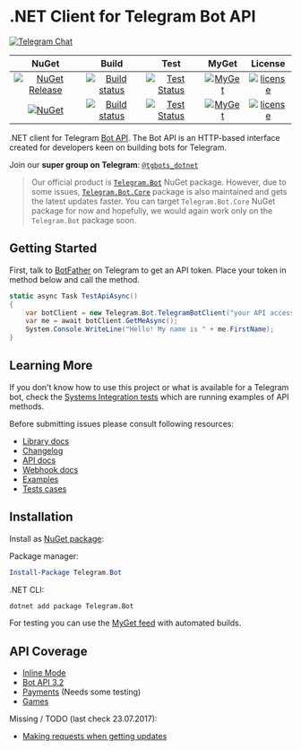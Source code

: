# .NET Client for Telegram Bot API

[![Telegram Chat](https://img.shields.io/badge/Chat-Telegram-blue.svg?style=flat-square)](https://t.me/tgbots_dotnet)

| NuGet | Build | Test | MyGet | License |
| :--------------: |:-------------:| :-----:| :-------:| :-------:| 
| [![NuGet Release](https://img.shields.io/nuget/vpre/Telegram.Bot.svg?label=Telegram.Bot&maxAge=3600)](https://www.nuget.org/packages/Telegram.Bot/) | [![Build status](https://ci.appveyor.com/api/projects/status/x0vwuxdhe644sys0/branch/master?svg=true)](https://ci.appveyor.com/project/MrRoundRobin/telegram-bot/branch/master) | [![Test Status](https://img.shields.io/travis/TelegramBots/telegram.bot/master.svg?maxAge=3600&label=Test)](https://travis-ci.org/TelegramBots/telegram.bot) | [![MyGet](https://img.shields.io/myget/telegram-bot/v/Telegram.bot.svg?maxAge=3600)](https://www.myget.org/feed/telegram-bot/package/nuget/Telegram.Bot) | [![license](https://img.shields.io/github/license/TelegramBots/telegram.bot.svg?maxAge=2592000)](https://raw.githubusercontent.com/TelegramBots/telegram.bot/master/LICENSE.txt) |
| [![NuGet](https://img.shields.io/nuget/v/Telegram.Bot.Core.svg?style=flat-square&label=Telegram.Bot.Core&maxAge=3600)](https://www.nuget.org/packages/Telegram.Bot.Core) | [![Build status](https://img.shields.io/appveyor/ci/gruntjs/grunt.svg?style=flat-square)](https://ci.appveyor.com/project/pouladpld/telegram-bot/branch/develop) | [![Test Status](https://img.shields.io/travis/TelegramBots/telegram.bot/develop.svg?style=flat-square&maxAge=3600&label=Test)](https://travis-ci.org/TelegramBots/telegram.bot) | [![MyGet](https://img.shields.io/myget/telegram-bot-core/v/Telegram.bot.svg?style=flat-square&maxAge=3600)](https://www.myget.org/feed/telegram-bot-core/package/nuget/Telegram.Bot) | [![license](https://img.shields.io/github/license/TelegramBots/telegram.bot.svg?style=flat-square&maxAge=2592000)](https://raw.githubusercontent.com/TelegramBots/telegram.bot/master/LICENSE.txt) |

<!-- 
[![Build status](https://ci.appveyor.com/api/projects/status/x0vwuxdhe644sys0/branch/master?svg=true)](https://ci.appveyor.com/project/MrRoundRobin/telegram-bot/branch/master)
[![NuGet Release](https://img.shields.io/nuget/vpre/Telegram.Bot.svg?maxAge=3600)](https://www.nuget.org/packages/Telegram.Bot/)
[![MyGet](https://img.shields.io/myget/telegram-bot/v/Telegram.bot.svg?maxAge=3600)](https://www.myget.org/feed/telegram-bot/package/nuget/Telegram.Bot)
[![license](https://img.shields.io/github/license/TelegramBots/telegram.bot.svg?maxAge=2592000)](https://raw.githubusercontent.com/MrRoundRobin/telegram.bot/master/LICENSE.txt)
-->

.NET client for Telegram [Bot API](https://core.telegram.org/bots/api). The Bot API is an HTTP-based interface created for developers keen on building bots for Telegram.

Join our **super group on Telegram**: [`@tgbots_dotnet`](https://t.me/tgbots_dotnet)

> Our official product is [`Telegram.Bot`](https://www.nuget.org/packages/Telegram.Bot) NuGet package. However, due to some issues, [`Telegram.Bot.Core`](https://www.nuget.org/packages/Telegram.Bot.Core) package is also maintained and gets the latest updates faster. You can target `Telegram.Bot.Core` NuGet package for now and hopefully, we would again work only on the `Telegram.Bot` package soon.

## Getting Started

First, talk to [BotFather](https://t.me/botfather) on Telegram to get an API token. Place your token in method below and call the method.

```c#
static async Task TestApiAsync()
{
    var botClient = new Telegram.Bot.TelegramBotClient("your API access Token");
    var me = await botClient.GetMeAsync();
    System.Console.WriteLine("Hello! My name is " + me.FirstName);
}
```

## Learning More

If you don't know how to use this project or what is available for a Telegram bot, check the [Systems Integration tests](./test/Telegram.Bot.Tests.Integ/) which are running examples of API methods.

Before submitting issues please consult following resources:

* [Library docs](https://telegrambots.github.io/telegram.bot/)
* [Changelog](https://github.com/TelegramBots/telegram.bot/blob/master/CHANGELOG.md)
* [API docs](https://core.telegram.org/bots/api)
* [Webhook docs](https://core.telegram.org/bots/webhooks)
* [Examples](https://github.com/TelegramBots/telegram.bot.examples)
* [Tests cases](./test/Telegram.Bot.Tests.Integ/)

## Installation

Install as [NuGet package](https://www.nuget.org/packages/Telegram.Bot/):

Package manager:

```powershell
Install-Package Telegram.Bot
```

.NET CLI:

```bash
dotnet add package Telegram.Bot
```

For testing you can use the [MyGet feed](https://www.myget.org/gallery/telegram-bot) with automated builds.

## API Coverage

* [Inline Mode](https://core.telegram.org/bots/inline)
* [Bot API 3.2](https://core.telegram.org/bots/api-changelog)
* [Payments](https://core.telegram.org/bots/payments) (Needs some testing)
* [Games](https://core.telegram.org/bots/games)

Missing / TODO (last check 23.07.2017):

* [Making requests when getting updates](https://core.telegram.org/bots/api#making-requests-when-getting-updates)
